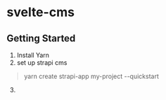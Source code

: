 # svelte-cms

## Getting Started

1. Install Yarn
2. set up strapi cms
> yarn create strapi-app my-project --quickstart
3.